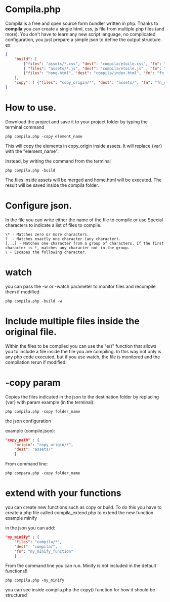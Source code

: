 # Compila.php

Compila is a free and open source form bundler written in php.
Thanks to **compila** you can create a single html, css, js file from multiple php files (and more).
You don't have to learn any new script language, no complicated configuration, you just prepare a simple json to define the output structure.
ex:
```json
{
    "build": [
        {"files": "assets/*.css", "dest": "compila/etoile.css", "fn": "fn_build"},
        { "files": "assets/*.js", "dest": "compila/etoile.js" , "fn": "fn_build"},
        {"files": "home.html", "dest": "compila/index.html", "fn": "fn_build"}
    ], 
    "copy": [ {"files": "copy_origin/*", "dest": "assets/", "fn": "fn_copy"}]
}
```
# How to use.

Download the project and save it to your project folder by typing the terminal command

    php compila.php -copy element_name

This will copy the elements in copy_origin inside assets. It will replace {var} with the "element_name".

Instead, by writing the command from the terminal

    php compila.php -build

The files inside assets will be merged and home.html will be executed. The result will be saved inside the compila folder.

# Configure json.

In the file you can write either the name of the file to compile or use Special characters to indicate a list of files to compile.

```
\* - Matches zero or more characters.
?  - Matches exactly one character (any character).
[...] - Matches one character from a group of characters. If the first character is !, matches any character not in the group.
\ - Escapes the following character.
```
# watch

you can pass the -w or -watch parameter to monitor files and recompile them if modified

    php compila.php -build -w

# Include multiple files inside the original file.

Within the files to be compiled you can use the "e()" function that allows you to include a file inside the file you are compiling. In this way not only is any php code executed, but if you use watch, the file is monitored and the compilation rerun if modified.

# -copy param

Copies the files indicated in the json to the destination folder by replacing {var} with param
example (in the terminal): 

    php compila.php -copy folder_name

the json configuration

example (compile.json):
```json
"copy_path" : {
    "origin": "copy_origin/*", 
    "dest": "assets/"
    }
```
From command line:

    php compara.php -copy folder_name

# extend with your functions

you can create new functions such as copy or build.
To do this you have to create a php file called compila_extend.php to extend the new function
example minify

in the json you can add:
```json
"my_minify" : {
    "files": "compila/*", 
    "dest": "compila/", 
    "fn": "my_minify_function"
    }
```
From the command line you can run. Minify is not included in the default functions!!

    php compila.php -my_minify

you can see inside compila.php the copy() function for how it should be structured